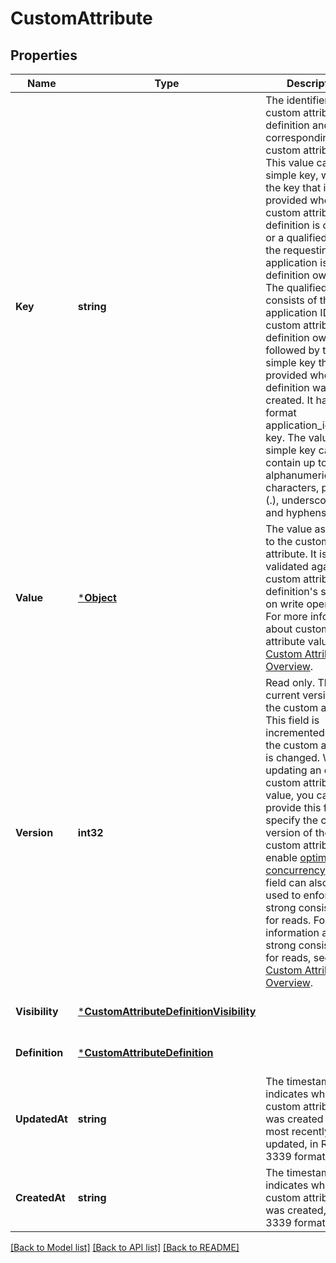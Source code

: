# CustomAttribute

## Properties

 Name           | Type                                                                               | Description                                                                                                                                                                                                                                                                                                                                                                                                                                                                                                                                                                                                                                | Notes                        
----------------|------------------------------------------------------------------------------------|--------------------------------------------------------------------------------------------------------------------------------------------------------------------------------------------------------------------------------------------------------------------------------------------------------------------------------------------------------------------------------------------------------------------------------------------------------------------------------------------------------------------------------------------------------------------------------------------------------------------------------------------|------------------------------
 **Key**        | **string**                                                                         | The identifier of the custom attribute definition and its corresponding custom attributes. This value can be a simple key, which is the key that is provided when the custom attribute definition is created, or a qualified key, if the requesting application is not the definition owner. The qualified key consists of the application ID of the custom attribute definition owner followed by the simple key that was provided when the definition was created. It has the format application_id:simple key.  The value for a simple key can contain up to 60 alphanumeric characters, periods (.), underscores (_), and hyphens (-). | [optional] [default to null] 
 **Value**      | [***Object**](.md)                                                                 | The value assigned to the custom attribute. It is validated against the custom attribute definition&#x27;s schema on write operations. For more information about custom attribute values, see [Custom Attributes Overview](https://developer.squareup.com/docs/devtools/customattributes/overview).                                                                                                                                                                                                                                                                                                                                       | [optional] [default to null] 
 **Version**    | **int32**                                                                          | Read only. The current version of the custom attribute. This field is incremented when the custom attribute is changed. When updating an existing custom attribute value, you can provide this field and specify the current version of the custom attribute to enable [optimistic concurrency](https://developer.squareup.com/docs/build-basics/common-api-patterns/optimistic-concurrency). This field can also be used to enforce strong consistency for reads. For more information about strong consistency for reads, see [Custom Attributes Overview](https://developer.squareup.com/docs/devtools/customattributes/overview).      | [optional] [default to null] 
 **Visibility** | [***CustomAttributeDefinitionVisibility**](CustomAttributeDefinitionVisibility.md) |                                                                                                                                                                                                                                                                                                                                                                                                                                                                                                                                                                                                                                            | [optional] [default to null] 
 **Definition** | [***CustomAttributeDefinition**](CustomAttributeDefinition.md)                     |                                                                                                                                                                                                                                                                                                                                                                                                                                                                                                                                                                                                                                            | [optional] [default to null] 
 **UpdatedAt**  | **string**                                                                         | The timestamp that indicates when the custom attribute was created or was most recently updated, in RFC 3339 format.                                                                                                                                                                                                                                                                                                                                                                                                                                                                                                                       | [optional] [default to null] 
 **CreatedAt**  | **string**                                                                         | The timestamp that indicates when the custom attribute was created, in RFC 3339 format.                                                                                                                                                                                                                                                                                                                                                                                                                                                                                                                                                    | [optional] [default to null] 

[[Back to Model list]](../README.md#documentation-for-models) [[Back to API list]](../README.md#documentation-for-api-endpoints) [[Back to README]](../README.md)

